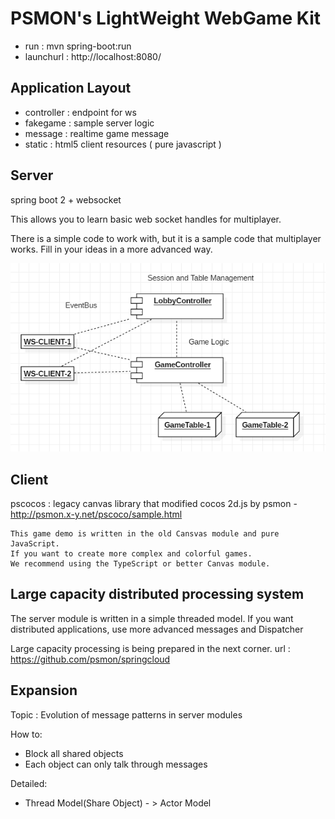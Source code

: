 # PSMON's LightWeight WebGame Kit

- run : mvn spring-boot:run
- launchurl : http://localhost:8080/

## Application Layout
- controller : endpoint for ws
- fakegame : sample server logic
- message : realtime game message
- static : html5 client resources ( pure javascript )

## Server

spring boot 2 + websocket

This allows you to learn basic web socket handles for multiplayer.

There is a simple code to work with, but it is a sample code that multiplayer works. Fill in your ideas in a more advanced way.

![...](doc/ws-server.png)

## Client

pscocos : legacy canvas library that modified cocos 2d.js by psmon -http://psmon.x-y.net/pscoco/sample.html

    This game demo is written in the old Cansvas module and pure JavaScript.
    If you want to create more complex and colorful games. 
    We recommend using the TypeScript or better Canvas module.

## Large capacity distributed processing system

The server module is written in a simple threaded model. If you want distributed applications, 
use more advanced messages and Dispatcher

Large capacity processing is being prepared in the next corner.
url : https://github.com/psmon/springcloud

## Expansion

Topic : Evolution of message patterns in server modules

How to: 
- Block all shared objects
- Each object can only talk through messages

Detailed:
- Thread Model(Share Object) - > Actor Model






